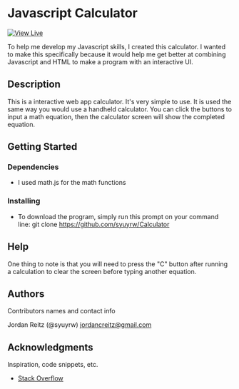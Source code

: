 # Javascript Calculator

[![View Live](https://img.shields.io/badge/Live%20Demo-Calculator-blue?style=for-the-badge)](https://syuyrw.github.io/Calculator/)

To help me develop my Javascript skills, I created this calculator. I wanted to make this specifically because it would help me get better at combining Javascript and HTML to make a program with an interactive UI.

## Description

This is a interactive web app calculator. It's very simple to use. It is used the same way you would use a handheld calculator. You can click the buttons to input a math equation, then the calculator screen will show the completed equation.

## Getting Started

### Dependencies

-   I used math.js for the math functions

### Installing

-   To download the program, simply run this prompt on your command line:
    git clone https://github.com/syuyrw/Calculator

## Help

One thing to note is that you will need to press the "C" button after running a calculation to clear the screen before typing another equation.

## Authors

Contributors names and contact info

Jordan Reitz (@syuyrw) jordancreitz@gmail.com

## Acknowledgments

Inspiration, code snippets, etc.

-   [Stack Overflow](https://stackoverflow.com/questions)
